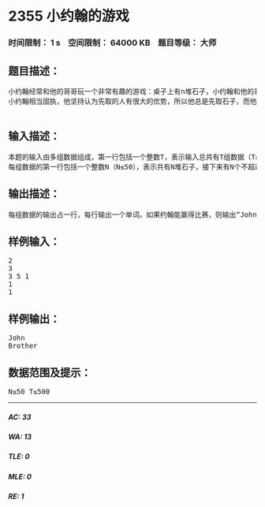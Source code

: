 # 2355 小约翰的游戏   
### 时间限制： 1 s&nbsp;&nbsp;&nbsp;&nbsp;空间限制： 64000 KB&nbsp;&nbsp;&nbsp;&nbsp;题目等级： 大师  
## 题目描述：  

<pre>
小约翰经常和他的哥哥玩一个非常有趣的游戏：桌子上有n堆石子，小约翰和他的哥哥轮流取石子，每个人取的时候，可以随意选择一堆石子，在这堆石子中取走任意多的石子，但不能一粒石子也不取，我们规定取到最后一粒石子的人算输。
小约翰相当固执，他坚持认为先取的人有很大的优势，所以他总是先取石子，而他的哥哥就聪明多了，他从来没有在游戏中犯过错误。小约翰一怒之前请你来做他的参谋。自然，你应该先写一个程序，预测一下谁将获得游戏的胜利。
 
</pre>
  
  
## 输入描述：  

<pre>
本题的输入由多组数据组成，第一行包括一个整数T，表示输入总共有T组数据（T≤500）。
每组数据的第一行包括一个整数N（N≤50），表示共有N堆石子，接下来有N个不超过5000的整数，分别表示每堆石子的数目。
</pre>
  
  
## 输出描述：  

<pre>
每组数据的输出占一行，每行输出一个单词。如果约翰能赢得比赛，则输出“John”，否则输出“Brother”，请注意单词的大小写。
</pre>
  
  
## 样例输入：  

<pre>
2
3
3 5 1
1
1
</pre>
  
  
## 样例输出：  

<pre>
John
Brother
</pre>
  
  
## 数据范围及提示：  

<pre>
N≤50 T≤500
</pre>
  
  
***  

##### AC: 33  
##### WA: 13  
##### TLE: 0  
##### MLE: 0  
##### RE: 1  
